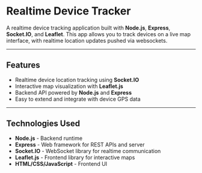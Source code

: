 # Realtime Device Tracker

A realtime device tracking application built with **Node.js**, **Express**, **Socket.IO**, and **Leaflet**. This app allows you to track devices on a live map interface, with realtime location updates pushed via websockets.

---

## Features

- Realtime device location tracking using **Socket.IO**
- Interactive map visualization with **Leaflet.js**
- Backend API powered by **Node.js** and **Express**
- Easy to extend and integrate with device GPS data

---

## Technologies Used

- **Node.js** - Backend runtime
- **Express** - Web framework for REST APIs and server
- **Socket.IO** - WebSocket library for realtime communication
- **Leaflet.js** - Frontend library for interactive maps
- **HTML/CSS/JavaScript** - Frontend UI

